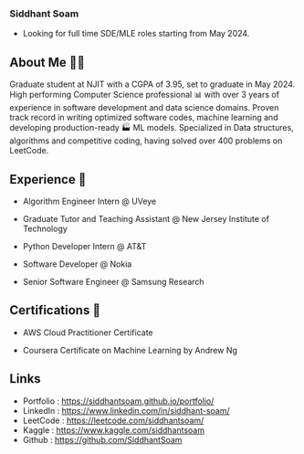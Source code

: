### Siddhant Soam

- Looking for full time SDE/MLE roles starting from May 2024.
## About Me 🙋‍♂️

Graduate student at NJIT with a CGPA of 3.95, set to graduate in May 2024. High performing Computer Science professional 📊 with over 3 years of experience in software development and data science domains. Proven track record in writing optimized software codes, machine learning and developing production-ready 🏭 ML models. Specialized in Data structures, algorithms and competitive coding, having solved over 400 problems on LeetCode.

## Experience 💼

- Algorithm Engineer Intern @ UVeye

- Graduate Tutor and Teaching Assistant @ New Jersey Institute of Technology

- Python Developer Intern @  AT&T

- Software Developer @ Nokia

- Senior Software Engineer @ Samsung Research

## Certifications 🏅

- AWS Cloud Practitioner Certificate

- Coursera Certificate on Machine Learning by Andrew Ng

## Links

- Portfolio : https://siddhantsoam.github.io/portfolio/
- LinkedIn : https://www.linkedin.com/in/siddhant-soam/
- LeetCode : https://leetcode.com/siddhantsoam/
- Kaggle : https://www.kaggle.com/siddhantsoam
- Github : https://github.com/SiddhantSoam

